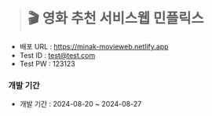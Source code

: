 > # 🎬 영화 추천 서비스웹 민플릭스

- 배포 URL : https://minak-movieweb.netlify.app
- Test ID : test@test.com
- Test PW : 123123

### 개발 기간

- 개발 기간 : 2024-08-20 ~ 2024-08-27
